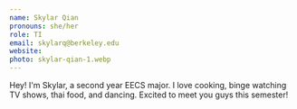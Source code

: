 ```yaml
---
name: Skylar Qian
pronouns: she/her
role: TI
email: skylarq@berkeley.edu
website: 
photo: skylar-qian-1.webp
---
```


Hey! I'm Skylar, a second year EECS major. I love cooking, binge watching TV shows, thai food, and dancing. Excited to meet you guys this semester!